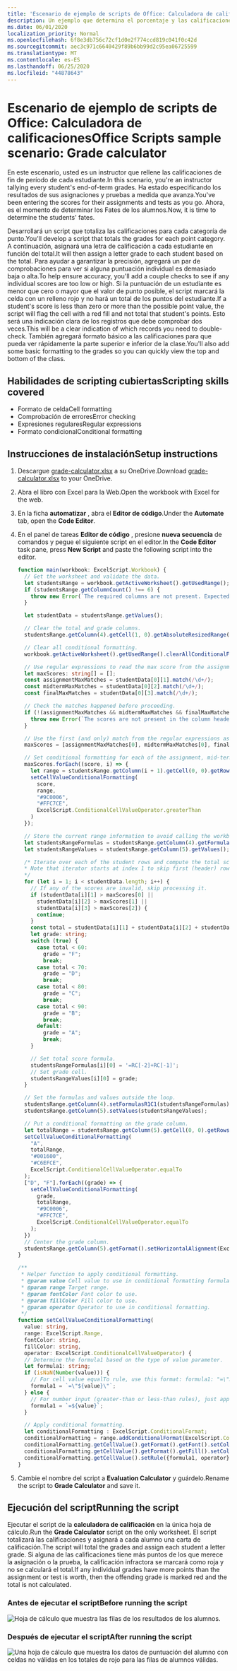 ```yaml
---
title: 'Escenario de ejemplo de scripts de Office: Calculadora de calificaciones'
description: Un ejemplo que determina el porcentaje y las calificaciones de una clase de alumnos.
ms.date: 06/01/2020
localization_priority: Normal
ms.openlocfilehash: 6f8e3db756c72cf1d0e2f774ccd819c041f0c42d
ms.sourcegitcommit: aec3c971c6640429f89b6bb99d2c95ea06725599
ms.translationtype: MT
ms.contentlocale: es-ES
ms.lasthandoff: 06/25/2020
ms.locfileid: "44878643"
---
```

# <a name="office-scripts-sample-scenario-grade-calculator"></a><span data-ttu-id="74b6f-103">Escenario de ejemplo de scripts de Office: Calculadora de calificaciones</span><span class="sxs-lookup"><span data-stu-id="74b6f-103">Office Scripts sample scenario: Grade calculator</span></span>

<span data-ttu-id="74b6f-104">En este escenario, usted es un instructor que rellene las calificaciones de fin de período de cada estudiante.</span><span class="sxs-lookup"><span data-stu-id="74b6f-104">In this scenario, you're an instructor tallying every student's end-of-term grades.</span></span> <span data-ttu-id="74b6f-105">Ha estado especificando los resultados de sus asignaciones y pruebas a medida que avanza.</span><span class="sxs-lookup"><span data-stu-id="74b6f-105">You've been entering the scores for their assignments and tests as you go.</span></span> <span data-ttu-id="74b6f-106">Ahora, es el momento de determinar los Fates de los alumnos.</span><span class="sxs-lookup"><span data-stu-id="74b6f-106">Now, it is time to determine the students' fates.</span></span>

<span data-ttu-id="74b6f-107">Desarrollará un script que totaliza las calificaciones para cada categoría de punto.</span><span class="sxs-lookup"><span data-stu-id="74b6f-107">You'll develop a script that totals the grades for each point category.</span></span> <span data-ttu-id="74b6f-108">A continuación, asignará una letra de calificación a cada estudiante en función del total.</span><span class="sxs-lookup"><span data-stu-id="74b6f-108">It will then assign a letter grade to each student based on the total.</span></span> <span data-ttu-id="74b6f-109">Para ayudar a garantizar la precisión, agregará un par de comprobaciones para ver si alguna puntuación individual es demasiado baja o alta.</span><span class="sxs-lookup"><span data-stu-id="74b6f-109">To help ensure accuracy, you'll add a couple checks to see if any individual scores are too low or high.</span></span> <span data-ttu-id="74b6f-110">Si la puntuación de un estudiante es menor que cero o mayor que el valor de punto posible, el script marcará la celda con un relleno rojo y no hará un total de los puntos del estudiante.</span><span class="sxs-lookup"><span data-stu-id="74b6f-110">If a student's score is less than zero or more than the possible point value, the script will flag the cell with a red fill and not total that student's points.</span></span> <span data-ttu-id="74b6f-111">Esto será una indicación clara de los registros que debe comprobar dos veces.</span><span class="sxs-lookup"><span data-stu-id="74b6f-111">This will be a clear indication of which records you need to double-check.</span></span> <span data-ttu-id="74b6f-112">También agregará formato básico a las calificaciones para que pueda ver rápidamente la parte superior e inferior de la clase.</span><span class="sxs-lookup"><span data-stu-id="74b6f-112">You'll also add some basic formatting to the grades so you can quickly view the top and bottom of the class.</span></span>

## <a name="scripting-skills-covered"></a><span data-ttu-id="74b6f-113">Habilidades de scripting cubiertas</span><span class="sxs-lookup"><span data-stu-id="74b6f-113">Scripting skills covered</span></span>

- <span data-ttu-id="74b6f-114">Formato de celda</span><span class="sxs-lookup"><span data-stu-id="74b6f-114">Cell formatting</span></span>
- <span data-ttu-id="74b6f-115">Comprobación de errores</span><span class="sxs-lookup"><span data-stu-id="74b6f-115">Error checking</span></span>
- <span data-ttu-id="74b6f-116">Expresiones regulares</span><span class="sxs-lookup"><span data-stu-id="74b6f-116">Regular expressions</span></span>
- <span data-ttu-id="74b6f-117">Formato condicional</span><span class="sxs-lookup"><span data-stu-id="74b6f-117">Conditional formatting</span></span>

## <a name="setup-instructions"></a><span data-ttu-id="74b6f-118">Instrucciones de instalación</span><span class="sxs-lookup"><span data-stu-id="74b6f-118">Setup instructions</span></span>

1. <span data-ttu-id="74b6f-119">Descargue <a href="grade-calculator.xlsx">grade-calculator.xlsx</a> a su OneDrive.</span><span class="sxs-lookup"><span data-stu-id="74b6f-119">Download <a href="grade-calculator.xlsx">grade-calculator.xlsx</a> to your OneDrive.</span></span>

2. <span data-ttu-id="74b6f-120">Abra el libro con Excel para la Web.</span><span class="sxs-lookup"><span data-stu-id="74b6f-120">Open the workbook with Excel for the web.</span></span>

3. <span data-ttu-id="74b6f-121">En la ficha **automatizar** , abra el **Editor de código**.</span><span class="sxs-lookup"><span data-stu-id="74b6f-121">Under the **Automate** tab, open the **Code Editor**.</span></span>

4. <span data-ttu-id="74b6f-122">En el panel de tareas **Editor de código** , presione **nueva secuencia** de comandos y pegue el siguiente script en el editor.</span><span class="sxs-lookup"><span data-stu-id="74b6f-122">In the **Code Editor** task pane, press **New Script** and paste the following script into the editor.</span></span>

    ```TypeScript
    function main(workbook: ExcelScript.Workbook) {
      // Get the worksheet and validate the data.
      let studentsRange = workbook.getActiveWorksheet().getUsedRange();
      if (studentsRange.getColumnCount() !== 6) {
        throw new Error(`The required columns are not present. Expected column headers: "Student ID | Assignment score | Mid-term | Final | Total | Grade"`);
      }

      let studentData = studentsRange.getValues();

      // Clear the total and grade columns.
      studentsRange.getColumn(4).getCell(1, 0).getAbsoluteResizedRange(studentData.length - 1, 2).clear();

      // Clear all conditional formatting.
      workbook.getActiveWorksheet().getUsedRange().clearAllConditionalFormats();

      // Use regular expressions to read the max score from the assignment, mid-term, and final scores columns.
      let maxScores: string[] = [];
      const assignmentMaxMatches = studentData[0][1].match(/\d+/);
      const midtermMaxMatches = studentData[0][2].match(/\d+/);
      const finalMaxMatches = studentData[0][3].match(/\d+/);

      // Check the matches happened before proceeding.
      if (!(assignmentMaxMatches && midtermMaxMatches && finalMaxMatches)) {
        throw new Error(`The scores are not present in the column headers. Expected format: "Assignments (n)|Mid-term (n)|Final (n)"`);
      }

      // Use the first (and only) match from the regular expressions as the max scores.
      maxScores = [assignmentMaxMatches[0], midtermMaxMatches[0], finalMaxMatches[0]];

      // Set conditional formatting for each of the assignment, mid-term, and final scores columns.
      maxScores.forEach((score, i) => {
        let range = studentsRange.getColumn(i + 1).getCell(0, 0).getRowsBelow(studentData.length - 1);
        setCellValueConditionalFormatting(
          score,
          range,
          "#9C0006",
          "#FFC7CE",
          ExcelScript.ConditionalCellValueOperator.greaterThan
        )
      });

      // Store the current range information to avoid calling the workbook in the loop.
      let studentsRangeFormulas = studentsRange.getColumn(4).getFormulasR1C1();
      let studentsRangeValues = studentsRange.getColumn(5).getValues();

      /* Iterate over each of the student rows and compute the total score and letter grade.
      * Note that iterator starts at index 1 to skip first (header) row.
      */
      for (let i = 1; i < studentData.length; i++) {
        // If any of the scores are invalid, skip processing it.
        if (studentData[i][1] > maxScores[0] ||
          studentData[i][2] > maxScores[1] ||
          studentData[i][3] > maxScores[2]) {
          continue;
        }
        const total = studentData[i][1] + studentData[i][2] + studentData[i][3];
        let grade: string;
        switch (true) {
          case total < 60:
            grade = "F";
            break;
          case total < 70:
            grade = "D";
            break;
          case total < 80:
            grade = "C";
            break;
          case total < 90:
            grade = "B";
            break;
          default:
            grade = "A";
            break;
        }

        // Set total score formula.
        studentsRangeFormulas[i][0] = '=RC[-2]+RC[-1]';
        // Set grade cell.
        studentsRangeValues[i][0] = grade;
      }

      // Set the formulas and values outside the loop.
      studentsRange.getColumn(4).setFormulasR1C1(studentsRangeFormulas);
      studentsRange.getColumn(5).setValues(studentsRangeValues);

      // Put a conditional formatting on the grade column.
      let totalRange = studentsRange.getColumn(5).getCell(0, 0).getRowsBelow(studentData.length - 1);
      setCellValueConditionalFormatting(
        "A",
        totalRange,
        "#001600",
        "#C6EFCE",
        ExcelScript.ConditionalCellValueOperator.equalTo
      );
      ["D", "F"].forEach((grade) => {
        setCellValueConditionalFormatting(
          grade,
          totalRange,
          "#9C0006",
          "#FFC7CE",
          ExcelScript.ConditionalCellValueOperator.equalTo
        );
      })
      // Center the grade column.
      studentsRange.getColumn(5).getFormat().setHorizontalAlignment(ExcelScript.HorizontalAlignment.center);
    }

    /**
     * Helper function to apply conditional formatting.
     * @param value Cell value to use in conditional formatting formula1.
     * @param range Target range.
     * @param fontColor Font color to use.
     * @param fillColor Fill color to use.
     * @param operator Operator to use in conditional formatting.
     */
    function setCellValueConditionalFormatting(
      value: string,
      range: ExcelScript.Range,
      fontColor: string,
      fillColor: string,
      operator: ExcelScript.ConditionalCellValueOperator) {
      // Determine the formula1 based on the type of value parameter.
      let formula1: string;
      if (isNaN(Number(value))) {
        // For cell value equalTo rule, use this format: formula1: "=\"A\"",
        formula1 = `=\"${value}\"`;
      } else {
        // For number input (greater-than or less-than rules), just append '='.
        formula1 = `=${value}`;
      }

      // Apply conditional formatting.
      let conditionalFormatting : ExcelScript.ConditionalFormat;
      conditionalFormatting = range.addConditionalFormat(ExcelScript.ConditionalFormatType.cellValue);
      conditionalFormatting.getCellValue().getFormat().getFont().setColor(fontColor);
      conditionalFormatting.getCellValue().getFormat().getFill().setColor(fillColor);
      conditionalFormatting.getCellValue().setRule({formula1, operator});
    }
    ```

5. <span data-ttu-id="74b6f-123">Cambie el nombre del script a **Evaluation Calculator** y guárdelo.</span><span class="sxs-lookup"><span data-stu-id="74b6f-123">Rename the script to **Grade Calculator** and save it.</span></span>

## <a name="running-the-script"></a><span data-ttu-id="74b6f-124">Ejecución del script</span><span class="sxs-lookup"><span data-stu-id="74b6f-124">Running the script</span></span>

<span data-ttu-id="74b6f-125">Ejecutar el script de la **calculadora de calificación** en la única hoja de cálculo.</span><span class="sxs-lookup"><span data-stu-id="74b6f-125">Run the **Grade Calculator** script on the only worksheet.</span></span> <span data-ttu-id="74b6f-126">El script totalizará las calificaciones y asignará a cada alumno una carta de calificación.</span><span class="sxs-lookup"><span data-stu-id="74b6f-126">The script will total the grades and assign each student a letter grade.</span></span> <span data-ttu-id="74b6f-127">Si alguna de las calificaciones tiene más puntos de los que merece la asignación o la prueba, la calificación infractora se marcará como roja y no se calculará el total.</span><span class="sxs-lookup"><span data-stu-id="74b6f-127">If any individual grades have more points than the assignment or test is worth, then the offending grade is marked red and the total is not calculated.</span></span>

### <a name="before-running-the-script"></a><span data-ttu-id="74b6f-128">Antes de ejecutar el script</span><span class="sxs-lookup"><span data-stu-id="74b6f-128">Before running the script</span></span>

![Hoja de cálculo que muestra las filas de los resultados de los alumnos.](../../images/scenario-grade-calculator-before.png)

### <a name="after-running-the-script"></a><span data-ttu-id="74b6f-130">Después de ejecutar el script</span><span class="sxs-lookup"><span data-stu-id="74b6f-130">After running the script</span></span>

![Una hoja de cálculo que muestra los datos de puntuación del alumno con celdas no válidas en los totales de rojo para las filas de alumnos válidas.](../../images/scenario-grade-calculator-after.png)
